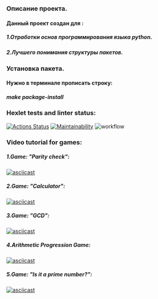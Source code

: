 ### Описание проекта.

#### Данный проект создан для :
##### 1.Отработки основ программирования языка python. 
##### 2.Лучшего понимания структуры пакетов.
 
### Установка пакета.
#### Нужно в терминале прописать строку:

##### make package-install

### Hexlet tests and linter status:
[![Actions Status](https://github.com/Xisp93/python-project-lvl1/workflows/hexlet-check/badge.svg)](https://github.com/Xisp93/python-project-lvl1/actions)
[![Maintainability](https://api.codeclimate.com/v1/badges/a99a88d28ad37a79dbf6/maintainability)](https://codeclimate.com/github/Xisp93/python-project-lvl1)
![workflow](https://github.com/Xisp93/python-project-lvl1/actions/workflows/make.yml/badge.svg)
### Video tutorial for games:

##### 1.Game: "Parity check":
[![asciicast](https://asciinema.org/a/1uf1Ps2NKFPz0bMLp93hjFrZP.svg)](https://asciinema.org/a/1uf1Ps2NKFPz0bMLp93hjFrZP)

##### 2.Game: "Calculator":
[![asciicast](https://asciinema.org/a/wEuCsMoltcYK78uglsaudfLA0.svg)](https://asciinema.org/a/wEuCsMoltcYK78uglsaudfLA0)

##### 3.Game: "GCD":
[![asciicast](https://asciinema.org/a/PBBjX89Q909Tp4uafiamzTf9y.svg)](https://asciinema.org/a/PBBjX89Q909Tp4uafiamzTf9y)

##### 4.Arithmetic Progression Game:
[![asciicast](https://asciinema.org/a/yGx9uIe9IUXc3aedtRCLCb8Ed.svg)](https://asciinema.org/a/yGx9uIe9IUXc3aedtRCLCb8Ed)

##### 5.Game: "Is it a prime number?":
[![asciicast](https://asciinema.org/a/ffIFyO4m8b3ZNSJC99PMdIZFY.svg)](https://asciinema.org/a/ffIFyO4m8b3ZNSJC99PMdIZFY)
